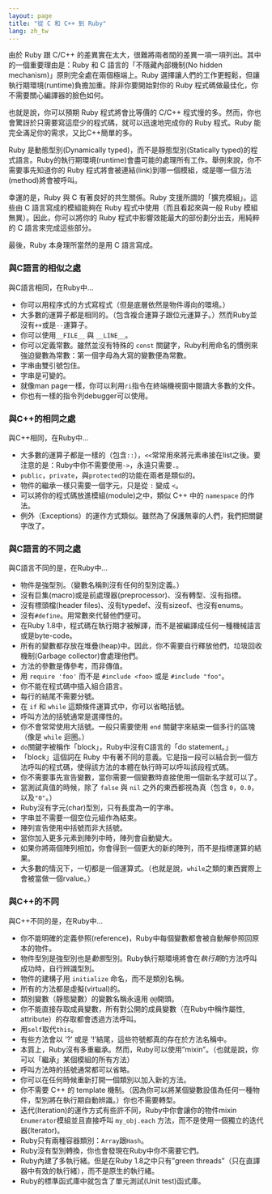 ```yaml
---
layout: page
title: "從 C 和 C++ 到 Ruby"
lang: zh_tw
---
```


由於 Ruby 跟 C/C++ 的差異實在太大，很難將兩者間的差異一項一項列出。其中的一個重要理由是：Ruby 和 C
語言的「不隱藏內部機制(No hidden mechanism)」原則完全處在兩個極端上。Ruby
選擇讓人們的工作更輕鬆，但讓執行期環境(runtime)負擔加重。除非你要開始對你的 Ruby 程式碼做最佳化，你不需要關心編譯器的臉色如何。

也就是說，你可以預期 Ruby 程式將會比等價的 C/C++ 程式慢的多。然而，你也會驚訝於只需要寫這麼少的程式碼，就可以迅速地完成你的
Ruby 程式。Ruby 能完全滿足你的需求，又比C++簡單的多。

Ruby 是動態型別(Dynamically typed)，而不是靜態型別(Statically
typed)的程式語言。Ruby的執行期環境(runtime)會盡可能的處理所有工作。舉例來說，你不需要事先知道你的 Ruby
程式將會被連結(link)到哪一個模組，或是哪一個方法(method)將會被呼叫。

幸運的是，Ruby 與 C 有著良好的共生關係。Ruby 支援所謂的「擴充模組」。這些由 C 語言寫成的模組能夠在 Ruby
程式中使用（而且看起來與一般 Ruby 模組無異）。因此，你可以將你的 Ruby 程式中影響效能最大的部份劃分出去，用純粹的 C
語言來完成這些部分。

最後，Ruby 本身理所當然的是用 C 語言寫成。

### 與C語言的相似之處

與C語言相同，在Ruby中...

* 你可以用程序式的方式寫程式（但是底層依然是物件導向的環境。）
* 大多數的運算子都是相同的。（包含複合運算子跟位元運算子。）然而Ruby並沒有`++`或是`--`運算子。
* 你可以使用`__FILE__` 與 `__LINE__`。
* 你可以定義常數。雖然並沒有特殊的 `const` 關鍵字，Ruby利用命名的慣例來強迫變數為常數：第一個字母為大寫的變數便為常數。
* 字串由雙引號包住。
* 字串是可變的。
* 就像man page一樣，你可以利用`ri`指令在終端機視窗中閱讀大多數的文件。
* 你也有一樣的指令列debugger可以使用。

### 與C++的相同之處

與C++相同，在Ruby中...

* 大多數的運算子都是一樣的（包含`::`），`<<`常常用來將元素串接在list之後。要注意的是：Ruby中你不需要使用`->`，永遠只需要`.`。
* `public`，`private`，與`protected`的功能在兩者是類似的。
* 物件的繼承一樣只需要一個字元，只是從 `:` 變成 `<`。
* 可以將你的程式碼放進模組(module)之中，類似 C++ 中的 `namespace` 的作法。
* 例外（Exceptions）的運作方式類似。雖然為了保護無辜的人們，我們把關鍵字改了。

### 與C語言的不同之處

與C語言不同的是，在Ruby中...

* 物件是強型別。（變數名稱則沒有任何的型別定義。）
* 沒有巨集(macro)或是前處理器(preprocessor)、沒有轉型、沒有指標。
* 沒有標頭檔(header files)、沒有typedef、沒有sizeof、也沒有enums。
* 沒有`#define`。用常數來代替他們便可。
* 在Ruby 1.8中，程式碼在執行期才被解譯，而不是被編譯成任何一種機械語言或是byte-code。
* 所有的變數都存放在堆疊(heap)中。因此，你不需要自行釋放他們，垃圾回收機制(Garbage collector)會處理他們。
* 方法的參數是傳參考，而非傳值。
* 用 `require 'foo'` 而不是 `#include <foo>` 或是 `#include "foo"`。
* 你不能在程式碼中插入組合語言。
* 每行的結尾不需要分號。
* 在 `if` 和 `while` 這類條件運算式中，你可以省略括號。
* 呼叫方法的括號通常是選擇性的。
* 你不會常常使用大括號。一般只需要使用 `end` 關鍵字來結束一個多行的區塊（像是 `while` 迴圈。）
* `do`關鍵字被稱作「block」，Ruby中沒有C語言的「do statement。」
* 「block」這個詞在 Ruby 中有著不同的意義。它是指一段可以結合到一個方法呼叫的程式碼，使得該方法的本體在執行時可以呼叫該段程式碼。
* 你不需要事先宣告變數，當你需要一個變數時直接使用一個新名字就可以了。
* 當測試真值的時候，除了 `false` 與 `nil` 之外的東西都視為真（包含 `0`，`0.0`，以及`"0"`。）
* Ruby沒有字元(char)型別，只有長度為一的字串。
* 字串並不需要一個空位元組作為結束。
* 陣列宣告使用中括號而非大括號。
* 當你加入更多元素到陣列中時，陣列會自動變大。
* 如果你將兩個陣列相加，你會得到一個更大的新的陣列，而不是指標運算的結果。
* 大多數的情況下，一切都是一個運算式。（也就是說，`while`之類的東西實際上會被當做一個rvalue。）

### 與C++的不同

與C++不同的是，在Ruby中...

* 你不能明確的定義參照(reference)，Ruby中每個變數都會被自動解參照回原本的物件。
* 物件型別是強型別也是*動態*型別。Ruby執行期環境將會在*執行期*的方法呼叫成功時，自行辨識型別。
* 物件的建構子用 `initialize` 命名，而不是類別名稱。
* 所有的方法都是虛擬(virtual)的。
* 類別變數（靜態變數）的變數名稱永遠用 `@@`開頭。
* 你不能直接存取成員變數，所有對公開的成員變數（在Ruby中稱作屬性, attribute）的存取都會透過方法呼叫。
* 用`self`取代`this`。
* 有些方法會以 ’?’ 或是 ’!’結尾，這些符號都真的存在於方法名稱中。
* 本質上，Ruby沒有多重繼承。然而，Ruby可以使用”mixin”。（也就是說，你可以「繼承」某個模組的所有方法）
* 呼叫方法時的括號通常都可以省略。
* 你可以在任何時候重新打開一個類別以加入新的方法。
* 你不需要 C++ 的 template 機制。（因為你可以將某個變數設值為任何一種物件，型別將在執行期自動辨識。）你也不需要轉型。
* 迭代(Iteration)的運作方式有些許不同，Ruby中你會讓你的物件mixin `Enumerator`模組並且直接呼叫
  `my_obj.each` 方法，而不是使用一個獨立的迭代器(Iterator)。
* Ruby只有兩種容器類別：`Array`跟`Hash`。
* Ruby沒有型別轉換，你也會發現在Ruby中你不需要它們。
* Ruby內建了多執行緒。但是在Ruby 1.8之中只有”green threads”（只在直譯器中有效的執行緒），而不是原生的執行緒。
* Ruby的標準函式庫中就包含了單元測試(Unit test)函式庫。

